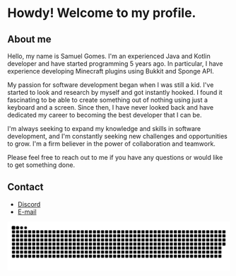 # Howdy! Welcome to my profile.


## About me
Hello, my name is Samuel Gomes. I'm an experienced Java and Kotlin developer and have started programming 5 years ago. In particular, I have experience developing Minecraft plugins using Bukkit and Sponge API.

My passion for software development began when I was still a kid. I've started to look and research by myself and got instantly hooked. I found it fascinating to be able to create something out of nothing using just a keyboard and a screen. Since then, I have never looked back and have dedicated my career to becoming the best developer that I can be.

I'm always seeking to expand my knowledge and skills in software development, and I'm constantly seeking new challenges and opportunities to grow. I'm a firm believer in the power of collaboration and teamwork.

Please feel free to reach out to me if you have any questions or would like to get something done.

## Contact

- [Discord](https://discord.com/users/488885110251192330)
- [E-mail](mailto:stoone.holy@gmail.com)

![snake gif](https://github.com/stooneg0mes/stooneg0mes/blob/output/github-contribution-grid-snake.svg)
